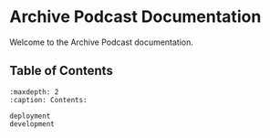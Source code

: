 # Archive Podcast Documentation

Welcome to the Archive Podcast documentation.

## Table of Contents

```{toctree}
:maxdepth: 2
:caption: Contents:

deployment
development
```
